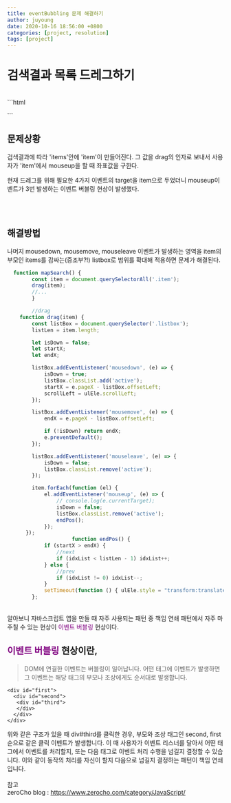 ```yaml
---
title: eventBubbling 문제 해결하기
author: juyoung
date: 2020-10-16 18:56:00 +0800
categories: [project, resolution]
tags: [project]
---
```


# 검색결과 목록 드레그하기
<br />
  ```html
    <div class="slider">
        <div class="listbox">
            <ul class="items">
<!-- <li class="item" id="0">
    </li>                 -->
            </ul>
        </div>
    </div>
```  

## 문제상황  

검색결과에 따라 'items'안에 'item'이 만들어진다. 그 값을 drag의 인자로 보내서 사용자가 'item'에서 mouseup을 할 때 좌표값을 구한다.

 현재 드레그를 위해 필요한 4가지 이벤트의 target을 item으로 두었더니 mouseup이벤트가 3번 발생하는 이벤트 버블링 현상이 발생했다.
   
<br />
<br />

## 해결방법
  
  나머지 mousedown, mousemove, mouseleave 이벤트가 발생하는 영역을 item의 부모인 items를 감싸는(증조부?!) listbox로 범위를 확대해 적용하면 문제가 해결된다.
  

```javascript
  function mapSearch() {
        const item = document.querySelectorAll('.item');
        drag(item);
        //...
        }

        //drag
    function drag(item) {
        const listBox = document.querySelector('.listbox');
        listLen = item.length;

        let isDown = false;
        let startX;
        let endX;

        listBox.addEventListener('mousedown', (e) => {
            isDown = true;
            listBox.classList.add('active');
            startX = e.pageX - listBox.offsetLeft;
            scrollLeft = ulEle.scrollLeft;
        });

        listBox.addEventListener('mousemove', (e) => {
            endX = e.pageX - listBox.offsetLeft;

            if (!isDown) return endX;
            e.preventDefault();
        });

        listBox.addEventListener('mouseleave', (e) => {
            isDown = false;
            listBox.classList.remove('active');
        });

        item.forEach(function (el) {
            el.addEventListener('mouseup', (e) => {
                // console.log(e.currentTarget);
                isDown = false;
                listBox.classList.remove('active');
                endPos();
            });
      });
                     function endPos() {
            if (startX > endX) {
                //next
                if (idxList < listLen - 1) idxList++;
            } else {
                //prev
                if (idxList != 0) idxList--;
            }
            setTimeout(function () { ulEle.style = "transform:translateX(" + (-420 * idxList) + "px);"; }, 100);
        };

```  
<br />
 알아보니 자바스크립트 앱을 만들 때 자주 사용되는 패턴 중 책임 연쇄 패턴에서 자주 마주칠 수 있는 현상이 <font color=purple>이벤트 버블링</font> 현상이다.
  

## <font color=purple>이벤트 버블링</font> 현상이란,

 > DOM에 연결한 이벤트는 버블링이 일어납니다. 어떤 태그에 이벤트가 발생하면 그 이벤트는 해당 태그의 부모나 조상에게도 순서대로 발생합니다. 
 ```
 <div id="first">
   <div id="second">
    <div id="third">
    </div>
   </div>
 </div>
 ```
 위와 같은 구조가 있을 때 div#third를 클릭한 경우, 부모와 조상 태그인 second, first 순으로 같은 클릭 이벤트가 발생합니다. 
 이 때 사용자가 이벤트 리스너를 달아서 어떤 태그에서 이벤트를 처리할지, 또는 다음 태그로 이벤트 처리 수행을 넘길지 결정할 수 있습니다. 이와 같이 동작의 처리를 자신이 할지 다음으로 넘길지 결정하는 패턴이 책임 연쇄입니다.
<br />
<br />
참고  
zeroCho blog : <https://www.zerocho.com/category/JavaScript/>